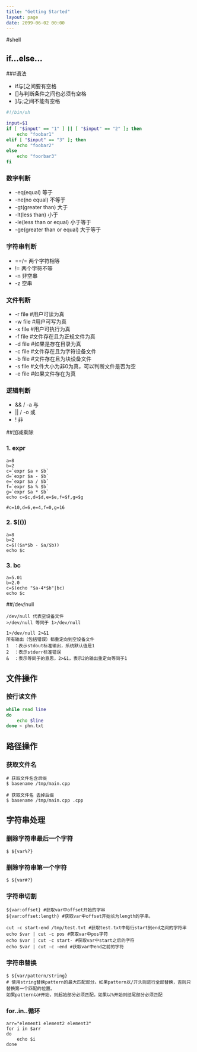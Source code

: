 ```yaml
---
title: "Getting Started"
layout: page
date: 2099-06-02 00:00
---
```


#shell

## if...else...
###语法

- if与[之间要有空格
- []与判断条件之间也必须有空格
- ]与;之间不能有空格

```sh
#!/bin/sh

input=$1
if [ "$input" == "1" ] || [ "$input" == "2" ]; then
    echo "foobar1"
elif [ "$input" == "3" ]; then
    echo "foobar2"
else
    echo "foorbar3"
fi
```
### 数字判断

- -eq(equal)   等于
- -ne(no equal)   不等于
- -gt(greater than)   大于
- -lt(less than)   小于
- -le(less than or equal)   小于等于
- -ge(greater than or equal)   大于等于

### 字符串判断

- ==/=  两个字符相等
- !=    两个字符不等
- -n    非空串
- -z    空串

### 文件判断

- -r file #用户可读为真
- -w file #用户可写为真
- -x file #用户可执行为真
- -f file #文件存在且为正规文件为真
- -d file #如果是存在目录为真
- -c file #文件存在且为字符设备文件
- -b file #文件存在且为块设备文件
- -s file #文件大小为非0为真，可以判断文件是否为空
- -e file #如果文件存在为真

### 逻辑判断

- && / -a 与
- || / -o 或
- ! 非

##加减乘除
### 1. expr
```
a=8
b=2
c=`expr $a + $b`
d=`expr $a - $b`
e=`expr $a / $b`
f=`expr $a % $b`
g=`expr $a * $b`
echo c=$c,d=$d,e=$e,f=$f,g=$g

#c=10,d=6,e=4,f=0,g=16

```
### 2. $(())
```
a=8
b=2
c=$(($a*$b - $a/$b))
echo $c
```

### 3. bc
```
a=5.01
b=2.0
c=$(echo "$a-4*$b"|bc)
echo $c
```

##/dev/null
```
/dev/null 代表空设备文件 
>/dev/null 等同于 1>/dev/null
```
```
1>/dev/null 2>&1
所有输出（包括错误）都重定向到空设备文件
1  ：表示stdout标准输出，系统默认值是1
2  ：表示stderr标准错误
&  ：表示等同于的意思，2>&1，表示2的输出重定向等同于1
```

## 文件操作
### 按行读文件
```sh
while read line
do
    echo $line
done < phn.txt
```

## 路径操作
### 获取文件名
```
# 获取文件名含后缀
$ basename /tmp/main.cpp

# 获取文件名 去掉后缀
$ basename /tmp/main.cpp .cpp
```

## 字符串处理
### 删除字符串最后一个字符
```
$ ${var%?}
```
### 删除字符串第一个字符
```
$ ${var#?}
```
### 字符串切割

```
${var:offset} #获取var中offset开始的字串
${var:offset:length} #获取var中offset开始长为length的字串。
```
```
cut -c start-end /tmp/test.txt #获取test.txt中每行start到end之间的字符串
echo $var | cut -c pos #获取var中pos字符
echo $var | cut -c start- #获取var中start之后的字符
echo $var | cut -c -end #获取var中end之前的字符
```


### 字符串替换
```
$ ${var/pattern/string}
# 使用string替换pattern的最大匹配部分。如果pattern以/开头则进行全部替换，否则只替换第一个匹配的位置。
如果pattern以#开始，则起始部分必须匹配，如果以%开始则结尾部分必须匹配
```

### for..in..循环
```
arr="element1 element2 element3"
for i in $arr
do
    echo $i
done
```